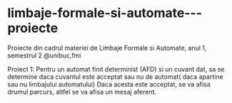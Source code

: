 # limbaje-formale-si-automate---proiecte
Proiecte din cadrul materiei de Limbaje Formale si Automate, anul 1, semestrul 2 @unibuc,fmi

Proiect 1:
  Pentru un automat finit determinist (AFD) si un cuvant dat, sa se determine daca cuvantul este acceptat sau nu de automat( daca apartine sau nu limbajului automatului)
    Daca acesta este acceptat, se va afisa drumul parcurs, altfel se va afisa un mesaj aferent.
